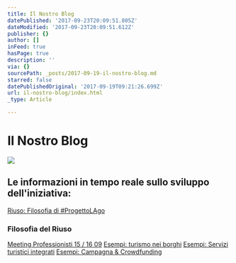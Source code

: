 ```yaml
---
title: Il Nostro Blog
datePublished: '2017-09-23T20:09:51.805Z'
dateModified: '2017-09-23T20:09:51.612Z'
publisher: {}
author: []
inFeed: true
hasPage: true
description: ''
via: {}
sourcePath: _posts/2017-09-19-il-nostro-blog.md
starred: false
datePublishedOriginal: '2017-09-19T09:21:26.699Z'
url: il-nostro-blog/index.html
_type: Article

---
```

# Il Nostro Blog
![](https://the-grid-user-content.s3-us-west-2.amazonaws.com/ec211a49-7274-4944-8766-011c7768b8de.gif)

## Le informazioni in tempo reale sullo sviluppo dell'iniziativa:
[Riuso: Filosofia di \#ProgettoLAgo][0]

### Filosofia del Riuso
[Meeting Professionisti 15 / 16 09][1]
[Esempi: turismo nei borghi][2]
[Esempi: Servizi turistici integrati][3]
[Esempi: Campagna & Crowdfunding][4]

[0]: http://lago.property/riuso-filosofia-di-progettolago
[1]: http://lago.property/meeting-progettolago
[2]: http://lago.property/esempi-turismo-nei-borghi
[3]: http://lago.property/esempi-servizi-turistici-integrati
[4]: http://lago.property/esempi-campagna-e-crowdfunding